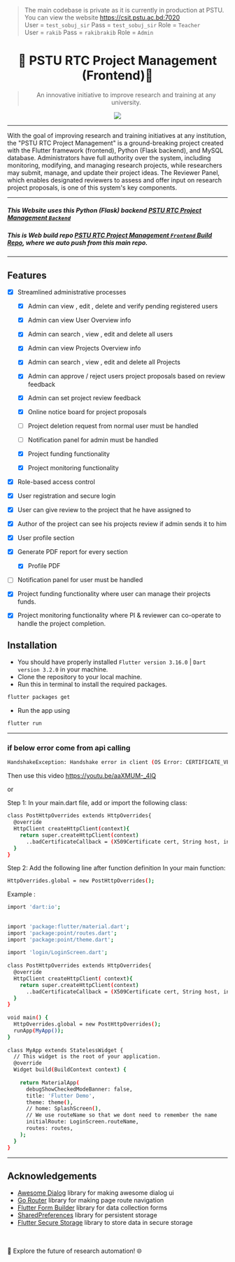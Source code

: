 > The main codebase is private as it is currently in production at PSTU. You can view the website https://csit.pstu.ac.bd:7020  <br>
> User = `test_sobuj_sir` Pass = `test_sobuj_sir` Role = `Teacher` <br>
> User = `rakib` Pass = `rakibrakib` Role = `Admin` 
<div align="center">
  <h1>🌟 PSTU RTC Project Management (Frontend)🌟 </h1>


> An innovative initiative to improve research and training at any university.

[![](https://skillicons.dev/icons?i=flutter,dart,vscode,py,mysql)]()
</div>
<hr/>
With the goal of improving research and training initiatives at any institution, the "PSTU RTC Project Management" is a ground-breaking project created with the Flutter framework (frontend), Python (Flask backend), and MySQL database. Administrators have full authority over the system, including monitoring, modifying, and managing research projects, while researchers may submit, manage, and update their project ideas. The Reviewer Panel, which enables designated reviewers to assess and offer input on research project proposals, is one of this system's key components.
<hr>

##### This Website uses this Python (Flask) backend [PSTU RTC Project Management `Backend`](https://github.com/Rakibul73/rtc_project_backend) 

##### This is Web build repo [PSTU RTC Project Management `Frontend` Build Repo](https://github.com/Rakibul73/rtc_project_frontend_build),  where we auto push from this main repo.  
<hr>

## Features

- [x] Streamlined administrative processes
    - [x] Admin can view , edit , delete and verify pending registered users
    - [x] Admin can view User Overview info
    - [x] Admin can search , view , edit and delete all users
    - [x] Admin can view Projects Overview info
    - [x] Admin can search , view , edit and delete all Projects
    - [x] Admin can approve / reject users project proposals based on review feedback
    - [x] Admin can set project review feedback
    - [x] Online notice board for project proposals
    - [ ] Project deletion request from normal user must be handled
    - [ ] Notification panel for admin must be handled
    - [x] Project funding functionality
    - [x] Project monitoring functionality



- [x] Role-based access control
- [x] User registration and secure login
- [x] User can give review to the project that he have assigned to
- [x] Author of the project can see his projects review if admin sends it to him
- [x] User profile section
- [x] Generate PDF report for every section
  - [x] Profile PDF
- [ ] Notification panel for user must be handled
- [x] Project funding functionality where user can manage their projects funds.
- [x] Project monitoring functionality where PI & reviewer can co-operate to handle the project completion.




## Installation

* You should have properly installed `Flutter version 3.16.0` | `Dart version 3.2.0` in your machine.
* Clone the repository to your local machine.
* Run this in terminal to install the required packages.
```bash
flutter packages get
```
* Run the app using
```bash
flutter run
```

<hr>

### if below error come from api calling

```bash
HandshakeException: Handshake error in client (OS Error: CERTIFICATE_VERIFY_FAILED: certificate has expired(handshake.cc:393))
```
Then use this video 
https://youtu.be/aaXMUM-_4lQ

or

Step 1:
In your main.dart file, add or import the following class:
```bash
class PostHttpOverrides extends HttpOverrides{
  @override
  HttpClient createHttpClient(context){
    return super.createHttpClient(context)
      ..badCertificateCallback = (X509Certificate cert, String host, int port)=> true;
  }
}
```
Step 2:
Add the following line after function definition In your main function:
```bash
HttpOverrides.global = new PostHttpOverrides();
```
Example :
```bash
import 'dart:io';
 
 
import 'package:flutter/material.dart';
import 'package:point/routes.dart';
import 'package:point/theme.dart';
 
import 'login/LoginScreen.dart';
 
class PostHttpOverrides extends HttpOverrides{
  @override
  HttpClient createHttpClient( context){
    return super.createHttpClient(context)
      ..badCertificateCallback = (X509Certificate cert, String host, int port)=> true;
  }
}
 
void main() {
  HttpOverrides.global = new PostHttpOverrides();
  runApp(MyApp());
}
 
class MyApp extends StatelessWidget {
  // This widget is the root of your application.
  @override
  Widget build(BuildContext context) {
 
    return MaterialApp(
      debugShowCheckedModeBanner: false,
      title: 'Flutter Demo',
      theme: theme(),
      // home: SplashScreen(),
      // We use routeName so that we dont need to remember the name
      initialRoute: LoginScreen.routeName,
      routes: routes,
    );
  }
}
```

<hr>

## Acknowledgements

- [Awesome Dialog](https://pub.dev/packages/awesome_dialog) library for making awesome dialog ui
- [Go Router](https://pub.dev/packages/go_router) library for making page route navigation
- [Flutter Form Builder](https://pub.dev/packages/flutter_form_builder) library for data collection forms
- [SharedPreferences](https://pub.dev/packages/shared_preferences) library for persistent storage
- [Flutter Secure Storage](https://pub.dev/packages/flutter_secure_storage) library to store data in secure storage

<br>
<br>
🚀 Explore the future of research automation! 🌐
